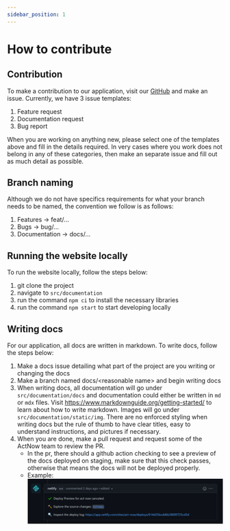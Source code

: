 ```yaml
---
sidebar_position: 1
---
```


# How to contribute

## Contribution
To make a contribution to our application, visit our [GitHub]("https://github.com/GDSCUTM-CommunityProjects/ActNow") and make an issue. Currently, we have 3 issue templates:

1. Feature request
2. Documentation request
3. Bug report

When you are working on anything new, please select one of the templates above and fill in the details required. In very cases where you work does not belong in any of these categories, then make an separate issue and fill out as much detail as possible. 

## Branch naming
Although we do not have specifics requirements for what your branch needs to be named, the convention we follow is as follows: 

1. Features -> feat/...
2. Bugs -> bug/...
3. Documentation -> docs/...

## Running the website locally
To run the website locally, follow the steps below:

1. git clone the project
2. navigate to `src/documentation`
3. run the command `npm ci` to install the necessary libraries
4. run the command `npm start` to start developing locally


## Writing docs
For our application, all docs are written in markdown. To write docs, follow the steps below:

1. Make a docs issue detailing what part of the project are you writing or changing the docs
2. Make a branch named docs/<reasonable name\> and begin writing docs
3. When writing docs, all documentation will go under `src/documentation/docs` and documentation could either be written in `md` or `mdx` files. Visit https://www.markdownguide.org/getting-started/ to learn about how to write markdown. Images will go under `src/documentation/static/img`. There are no enforced styling when writing docs but the rule of thumb to have clear titles, easy to understand instructions, and pictures if necessary.
4. When you are done, make a pull request and request some of the ActNow team to review the PR.
    - In the pr, there should a github action checking to see a preview of the docs deployed on staging, make sure that this check passes, otherwise that means the docs will not be deployed properly.
    - Example: ![](../../static/img/netlify-check.png)




